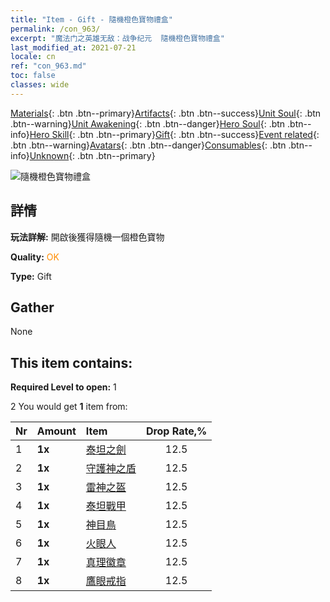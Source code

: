 ```yaml
---
title: "Item - Gift - 隨機橙色寶物禮盒"
permalink: /con_963/
excerpt: "魔法门之英雄无敌：战争纪元  隨機橙色寶物禮盒"
last_modified_at: 2021-07-21
locale: cn
ref: "con_963.md"
toc: false
classes: wide
---
```

 [Materials](/ItemsCN/){: .btn .btn--primary}[Artifacts](/ItemsCN/Artifacts/){: .btn .btn--success}[Unit Soul](/ItemsCN/UnitSoul/){: .btn .btn--warning}[Unit Awakening](/ItemsCN/UnitAwakening/){: .btn .btn--danger}[Hero Soul](/ItemsCN/HeroSoul/){: .btn .btn--info}[Hero Skill](/ItemsCN/HeroSkill/){: .btn .btn--primary}[Gift](/ItemsCN/Gift/){: .btn .btn--success}[Event related](/ItemsCN/Events/){: .btn .btn--warning}[Avatars](/ItemsCN/Avatars/){: .btn .btn--danger}[Consumables](/ItemsCN/Consumables/){: .btn .btn--info}[Unknown](/ItemsCN/Unknown/){: .btn .btn--primary}

 ![隨機橙色寶物禮盒](/images/t/i_907046.png)

## 詳情
 **玩法詳解:** 開啟後獲得隨機一個橙色寶物

 **Quality:** <span style="color: #FF8C00">OK</span>

 **Type:** Gift

## Gather

  None

## This item contains:

 **Required Level to open:** 1

 2 You would get **1** item  from:

  | Nr | Amount |     Item    | Drop Rate,% |
  |:---|:-------|:------------|:---------:|
  | 1 |  **1x** | [泰坦之劍](/cn/Items/art_156/) | 12.5 | 
  | 2 |  **1x** | [守護神之盾](/cn/Items/art_157/) | 12.5 | 
  | 3 |  **1x** | [雷神之盔](/cn/Items/art_158/) | 12.5 | 
  | 4 |  **1x** | [泰坦戰甲](/cn/Items/art_159/) | 12.5 | 
  | 5 |  **1x** | [神目鳥](/cn/Items/art_132/) | 12.5 | 
  | 6 |  **1x** | [火眼人](/cn/Items/art_133/) | 12.5 | 
  | 7 |  **1x** | [真理徽章](/cn/Items/art_134/) | 12.5 | 
  | 8 |  **1x** | [鷹眼戒指](/cn/Items/art_135/) | 12.5 | 
